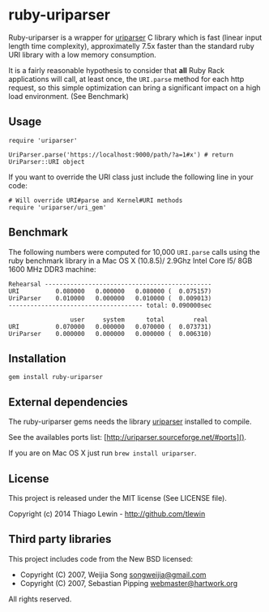 # ruby-uriparser

Ruby-uriparser is a wrapper for [uriparser](http://uriparser.sourceforge.net/) C library which is fast (linear input length time complexity), approximatelly 7.5x faster than the standard ruby URI library with a low memory consumption.

It is a fairly reasonable hypothesis to consider that __all__ Ruby Rack applications will call, at least once, the `URI.parse` method for each http request, so this simple optimization can bring a significant impact on a high load environment. (See Benchmark)

## Usage

    require 'uriparser'

    UriParser.parse('https://localhost:9000/path/?a=1#x') # return UriParser::URI object

If you want to override the URI class just include the following line in your code:

    # Will override URI#parse and Kernel#URI methods
    require 'uriparser/uri_gem'

## Benchmark

The following numbers were computed for 10,000 `URI.parse` calls using the ruby benchmark library in a Mac OS X (10.8.5)/ 2.9Ghz Intel Core I5/ 8GB 1600 MHz DDR3 machine:

    Rehearsal ----------------------------------------------
    URI          0.080000   0.000000   0.080000 (  0.075157)
    UriParser    0.010000   0.000000   0.010000 (  0.009013)
    ------------------------------------- total: 0.090000sec

                     user     system      total        real
    URI          0.070000   0.000000   0.070000 (  0.073731)
    UriParser    0.000000   0.000000   0.000000 (  0.006310)

## Installation

    gem install ruby-uriparser

## External dependencies

The ruby-uriparser gems needs the library [uriparser](http://uriparser.sourceforge.net/) installed to compile.

See the availables ports list: [http://uriparser.sourceforge.net/#ports]().

If you are on Mac OS X just run `brew install uriparser`.

## License

This project is released under the MIT license (See LICENSE file).

Copyright (c) 2014 Thiago Lewin - http://github.com/tlewin

## Third party libraries

This project includes code from the New BSD licensed:
* Copyright (C) 2007, Weijia Song <songweijia@gmail.com>
* Copyright (C) 2007, Sebastian Pipping <webmaster@hartwork.org>

All rights reserved.